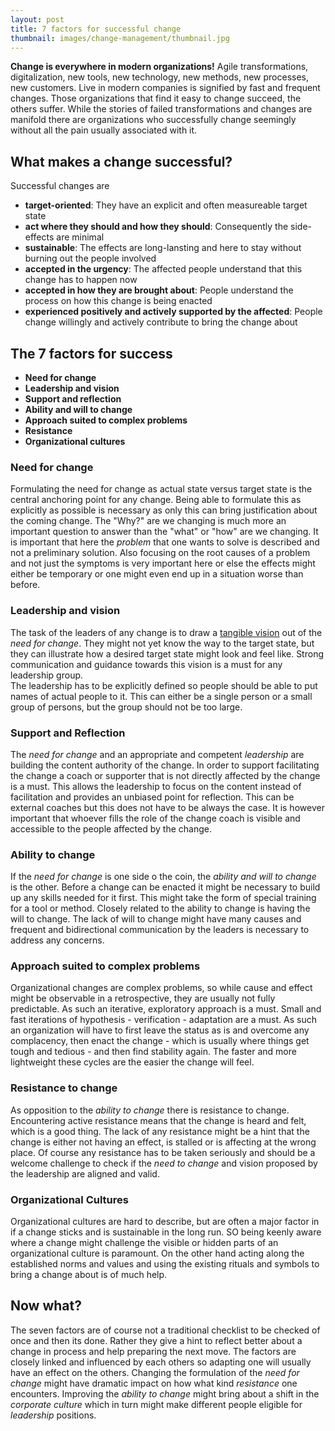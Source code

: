 ```yaml
---
layout: post
title: 7 factors for successful change 
thumbnail: images/change-management/thumbnail.jpg
---
```


**Change is everywhere in modern organizations!** Agile transformations, digitalization, new tools, new technology, new methods, new processes, new customers. Live in modern companies is signified by fast and frequent changes. Those organizations that find it easy to change succeed, the others suffer. 
While the stories of failed transformations and changes are manifold there are organizations who successfully change seemingly without all the pain usually associated with it. 

## What makes a change successful?

Successful changes are 

* **target-oriented**: They have an explicit and often measureable target state
* **act where they should and how they should**: Consequently the side-effects are minimal
* **sustainable**: The effects are long-lansting and here to stay without burning out the people involved
* **accepted in the urgency**: The affected people understand that this change has to happen now
* **accepted in how they are brought about**: People understand the process on how this change is being enacted
* **experienced positively and actively supported by the affected**: People change willingly and actively contribute to bring the change about

## The 7 factors for success

* **Need for change**
* **Leadership and vision**
* **Support and reflection**
* **Ability and will to change**
* **Approach suited to complex problems**
* **Resistance**
* **Organizational cultures**

### Need for change

Formulating the need for change as actual state versus target state is the central anchoring point for any change. Being able to formulate this as explicitly as possible is necessary as only this can bring justification about the coming change. The "Why?" are we changing is much more an important question to answer than the "what" or "how" are we changing. It is important that here the *problem* that one wants to solve is described and not a preliminary solution. 
Also focusing on the root causes of a problem and not just the symptoms is very important here or else the effects might either be temporary or one might even end up in a situation worse than before.   

### Leadership and vision

The task of the leaders of any change is to draw a [tangible vision]({{site.base_url}}/a-good-product-vision) out of the *need for change*. They might not yet know the way to the target state, but they can illustrate how a desired target state might look and feel like. Strong communication and guidance towards this vision is a must for any leadership group.  
The leadership has to be explicitly defined so people should be able to put names of actual people to it. This can either be a single person or a small group of persons, but the group should not be too large. 

### Support and Reflection

The *need for change* and an appropriate and competent *leadership* are building the content authority of the change. In order to support facilitating the change a coach or supporter that is not directly affected by the change is a must. This allows the leadership to focus on the content instead of facilitation and provides an unbiased point for reflection. This can be external coaches but this does not have to be always the case. It is however important that whoever fills the role of the change coach is visible and accessible to the people affected by the change. 

### Ability to change

If the *need for change* is one side o the coin, the *ability and will to change* is the other. Before a change can be enacted it might be necessary to build up any skills needed for it first. This might take the form of special training for a tool or method. Closely related to the ability to change is having the will to change. The lack of will to change might have many causes and frequent and bidirectional communication by the leaders is necessary to address any concerns. 

### Approach suited to complex problems 

Organizational changes are complex problems, so while cause and effect might be observable in a retrospective, they are usually not fully predictable. As such an iterative, exploratory approach is a must. Small and fast iterations of hypothesis - verification - adaptation are a must. As such an organization will have to first leave the status as is and overcome any complacency, then enact the change - which is usually where things get tough and tedious - and then find stability again. The faster and more lightweight these cycles are the easier the change will feel. 

### Resistance to change

As opposition to the *ability to change* there is resistance to change. Encountering active resistance means that the change is heard and felt, which is a good thing. The lack of any resistance might be a hint that the change is either not having an effect, is stalled or is affecting at the wrong place. 
Of course any resistance has to be taken seriously and should be a welcome challenge to check if the *need to change* and vision proposed by the leadership are aligned and valid. 

### Organizational Cultures

Organizational cultures are hard to describe, but are often a major factor in if a change sticks and is sustainable in the long run. SO being keenly aware where a change might challenge the visible or hidden parts of an organizational culture is paramount. On the other hand acting along the established norms and values and using the existing rituals and symbols to bring a change about is of much help. 

## Now what? 

The seven factors are of course not a traditional checklist to be checked of once and then its done. Rather they give a hint to reflect better about a change in process and help preparing the next move. The factors are closely linked and influenced by each others so adapting one will usually have an effect on the others. Changing the formulation of the *need for change* might have dramatic impact on how what kind *resistance* one encounters. Improving the *ability to change* might bring about a shift in the *corporate culture* which in turn might make different people eligible for *leadership* positions.